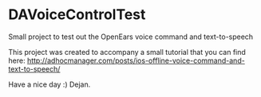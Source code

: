 DAVoiceControlTest
==================

Small project to test out the OpenEars voice command and text-to-speech

This project was created to accompany a small tutorial that you can find here:
http://adhocmanager.com/posts/ios-offline-voice-command-and-text-to-speech/

Have a nice day :)
Dejan.
